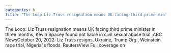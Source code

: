 ```yaml
---
categories: b
title: "The Loop Liz Truss resignation means UK facing third prime minister in three months Kevin Spacey found not liable in civil sexual abuse trial  ABC News"
---
```

The Loop: Liz Truss resignation means UK facing third prime minister in three months, Kevin Spacey found not liable in civil sexual abuse trial&nbsp;&nbsp;ABC NewsOctober 20, 2022: Liz Truss resigns, Ukraine, Trump Org., Weinstein rape trial, Nigeria"s floods&nbsp;&nbsp;ReutersView Full coverage on 